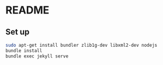 ---
---

# README

## Set up

```bash
sudo apt-get install bundler zlib1g-dev libxml2-dev nodejs
bundle install
bundle exec jekyll serve
```
